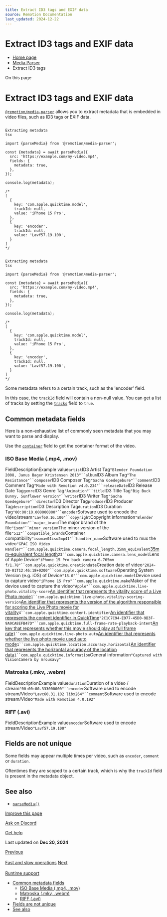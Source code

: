```yaml
---
title: Extract ID3 tags and EXIF data
source: Remotion Documentation
last_updated: 2024-12-22
---
```


# Extract ID3 tags and EXIF data

- [Home page](/)
- [Media Parser](/docs/media-parser/)
- Extract ID3 tags

On this page

# Extract ID3 tags and EXIF data

[`@remotion/media-parser`](/docs/media-parser) allows you to extract metadata that is embedded in video files, such as ID3 tags or EXIF data.

```

Extracting metadata
tsx

import {parseMedia} from '@remotion/media-parser';

const {metadata} = await parseMedia({
  src: 'https://example.com/my-video.mp4',
  fields: {
    metadata: true,
  },
});

console.log(metadata);

/*
[
  {
    key: 'com.apple.quicktime.model',
    trackId: null,
    value: 'iPhone 15 Pro',
  },
  {
    key: 'encoder',
    trackId: null,
    value: 'Lavf57.19.100',
  }
]
*/
```

```

Extracting metadata
tsx

import {parseMedia} from '@remotion/media-parser';

const {metadata} = await parseMedia({
  src: 'https://example.com/my-video.mp4',
  fields: {
    metadata: true,
  },
});

console.log(metadata);

/*
[
  {
    key: 'com.apple.quicktime.model',
    trackId: null,
    value: 'iPhone 15 Pro',
  },
  {
    key: 'encoder',
    trackId: null,
    value: 'Lavf57.19.100',
  }
]
*/
```

Some metadata refers to a certain track, such as the 'encoder' field.

In this case, the `trackId` field will contain a non-null value. You can get a list of tracks by setting the [`tracks`](/docs/media-parser/parse-media#tracks) field to `true`.

## Common metadata fields [​](\#common-metadata-fields "Direct link to Common metadata fields")

Here is a non-exhaustive list of commonly seen metadata that you may want to parse and display.

Use the [`container`](/docs/media-parser/parse-media#container) field to get the container format of the video.

### ISO Base Media (.mp4, .mov) [​](\#iso-base-media-mp4-mov "Direct link to ISO Base Media (.mp4, .mov)")

FieldDescriptionExample value`artist`ID3 Artist Tag`"Blender Foundation 2008, Janus Bager Kristensen 2013"``album`ID3 Album Tag`"The Resistance"``composer`ID3 Composer Tag`"Sacha Goedegebure"``comment`ID3 Comment Tag`"Made with Remotion v4.0.234"``releaseDate`ID3 Release Date Tag`genre`ID3 Genre Tag`"Animation"``title`ID3 Title Tag`"Big Buck Bunny, Sunflower version"``writer`ID3 Writer Tag`"Sacha Goedegebure"``director`ID3 Director Tag`producer`ID3 Producer Tag`description`ID3 Description Tag`duration`ID3 Duration Tag`"00:00:10.000000000"``encoder`Software used to encode the video/stream`"Lavf60.16.100"``copyright`Copyright information`"Blender Foundation"``major_brand`The major brand of the file`"isom"``minor_version`The minor version of the file`"512"``compatible_brands`Container compatibility`"isomav01iso2mp41"``handler_name`Software used to mux the video`"GPAC ISO Video Handler"``com.apple.quicktime.camera.focal_length.35mm_equivalent`[35mm-equivalent focal length](https://en.wikipedia.org/wiki/35_mm_equivalent_focal_length)`23``com.apple.quicktime.camera.lens_model`Lens of Apple Device`"iPhone 15 Pro back camera 6.765mm f/1.78"``com.apple.quicktime.creationdate`Creation date of video`"2024-10-01T12:46:18+0200"``com.apple.quicktime.software`Operating System Version (e.g. iOS) of Device`"18.0"``com.apple.quicktime.model`Device used to capture video`"iPhone 15 Pro"``com.apple.quicktime.make`Maker of the device used to capture the video`"Apple"``com.apple.quicktime.live-photo.vitality-score`[An identifier that represents the vitality score of a Live Photo movie](https://developer.apple.com/documentation/avfoundation/avmetadataidentifier/quicktimemetadatalivephotovitalityscore)`1``com.apple.quicktime.live-photo.vitality-scoring-version`[An identifier that represents the version of the algorithm responsible for scoring the Live Photo movie for vitality](https://developer.apple.com/documentation/avfoundation/avmetadataidentifier/quicktimemetadatalivephotovitalityscoringversion)`4``com.apple.quicktime.content.identifier`[An identifier that represents the content identifier in QuickTime](https://developer.apple.com/documentation/avfoundation/avmetadataidentifier/quicktimemetadatacontentidentifier)`"2C1C7C94-E977-45D0-9B3F-9A9CA8EFB47D"``com.apple.quicktime.full-frame-rate-playback-intent`[An key that represents whether this movie should play at full frame rate](https://developer.apple.com/documentation/avfoundation/avmetadatakey/quicktimemetadatakeyfullframerateplaybackintent)`1``com.apple.quicktime.live-photo.auto`[An identifier that represents whether the live photo movie used auto mode](https://developer.apple.com/documentation/avfoundation/avmetadataidentifier/quicktimemetadataautolivephoto?language=objc)`1``com.apple.quicktime.location.accuracy.horizontal`[An identifier that represents the horizontal accuracy of the location data](https://developer.apple.com/documentation/avfoundation/avmetadataidentifier/quicktimemetadatalocationhorizontalaccuracyinmeters)`1``com.apple.quicktime.information`General information`"Captured with VisionCamera by mrousavy"`

### Matroska (.mkv, .webm) [​](\#matroska-mkv-webm "Direct link to Matroska (.mkv, .webm)")

FieldDescriptionExample value`duration`Duration of a video / stream`"00:00:00.333000000"``encoder`Software used to encode stream/Video`"Lavc60.31.102 libx264"``comment`Software used to encode stream/Video`"Made with Remotion 4.0.192"`

### RIFF (.avi) [​](\#riff-avi "Direct link to RIFF (.avi)")

FieldDescriptionExample value`encoder`Software used to encode stream/Video`"Lavf57.19.100"`

## Fields are not unique [​](\#fields-are-not-unique "Direct link to Fields are not unique")

Some fields may appear multiple times per video, such as `encoder`, `comment` or `duration`.

Oftentimes they are scoped to a certain track, which is why the `trackId` field is present in the metadata object.

## See also [​](\#see-also "Direct link to See also")

- [`parseMedia()`](/docs/media-parser/parse-media)

[Improve this page](https://github.com/remotion-dev/remotion/edit/main/packages/docs/docs/media-parser/tags.mdx)

[Ask on Discord](https://remotion.dev/discord)

[Get help](/docs/get-help)

Last updated on **Dec 20, 2024**

[Previous\
\
Fast and slow operations](/docs/media-parser/fast-and-slow) [Next\
\
Runtime support](/docs/media-parser/support)

- [Common metadata fields](#common-metadata-fields)
  - [ISO Base Media (.mp4, .mov)](#iso-base-media-mp4-mov)
  - [Matroska (.mkv, .webm)](#matroska-mkv-webm)
  - [RIFF (.avi)](#riff-avi)
- [Fields are not unique](#fields-are-not-unique)
- [See also](#see-also)
